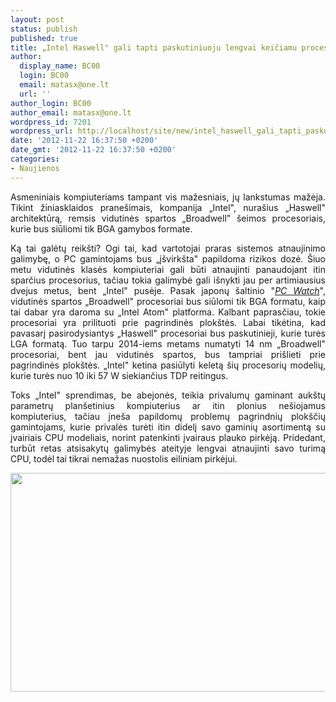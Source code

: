 ```yaml
---
layout: post
status: publish
published: true
title: „Intel Haswell" gali tapti paskutiniuoju lengvai keičiamu procesoriumi
author:
  display_name: BC00
  login: BC00
  email: matasx@one.lt
  url: ''
author_login: BC00
author_email: matasx@one.lt
wordpress_id: 7201
wordpress_url: http://localhost/site/new/intel_haswell_gali_tapti_paskutiniuoju_lengvai_keiciamu_procesoriumi/
date: '2012-11-22 16:37:50 +0200'
date_gmt: '2012-11-22 16:37:50 +0200'
categories:
- Naujienos
---
```

<p style="text-align: justify;">
	Asmeniniais kompiuteriams tampant vis mažesniais, jų lankstumas mažėja. Tikint žiniasklaidos prane&scaron;imais, kompanija &bdquo;Intel&quot;, nura&scaron;ius &bdquo;Haswell&quot; architektūrą, remsis vidutinės spartos &bdquo;Broadwell&quot; &scaron;eimos procesoriais, kurie bus siūliomi tik BGA gamybos formate.</p>
<p style="text-align: justify;">
	Ką tai galėtų reik&scaron;ti? Ogi tai, kad vartotojai praras sistemos atnaujinimo galimybę, o PC gamintojams bus &bdquo;į&scaron;virk&scaron;ta&quot; papildoma rizikos dozė. &Scaron;iuo metu vidutinės klasės kompiuteriai gali būti atnaujinti panaudojant itin sparčius procesorius, tačiau tokia galimybė gali i&scaron;nykti jau per artimiausius dvejus metus, bent &bdquo;Intel&quot; pusėje. Pasak japonų &scaron;altinio &quot;<a href="http://pc.watch.impress.co.jp/docs/column/ubiq/20121122_574440.html"><em>PC Watch</em></a>&quot;, vidutinės spartos &bdquo;Broadwell&quot; procesoriai bus siūlomi tik BGA formatu, kaip tai dabar yra daroma su &bdquo;Intel Atom&quot; platforma. Kalbant paprasčiau, tokie procesoriai yra prilituoti prie pagrindinės plok&scaron;tės. Labai tikėtina, kad pavasarį pasirodysiantys &bdquo;Haswell&quot; procesoriai bus paskutinieji, kurie turės LGA formatą. Tuo tarpu 2014-iems metams numatyti 14 nm &bdquo;Broadwell&quot; procesoriai, bent jau vidutinės spartos, bus tampriai pri&scaron;lieti prie pagrindinės plok&scaron;tės. &bdquo;Intel&quot; ketina pasiūlyti keletą &scaron;ių procesorių modelių, kurie turės nuo 10 iki 57 W siekiančius TDP reitingus.</p>
<p style="text-align: justify;">
	Toks &bdquo;Intel&quot; sprendimas, be abejonės, teikia privalumų gaminant auk&scaron;tų parametrų plan&scaron;etinius kompiuterius ar itin plonius ne&scaron;iojamus kompiuterius, tačiau įne&scaron;a papildomų problemų pagrindnių plok&scaron;čių gamintojams, kurie privalės turėti itin didelį savo gaminių asortimentą su įvairiais CPU modeliais, norint patenkinti įvairaus plauko pirkėją. Pridedant, turbūt retas atsisakytų galimybės ateityje lengvai atnaujinti savo turimą CPU, todėl tai tikrai nemažas nuostolis eiliniam pirkėjui.</p>
<p style="text-align: justify;">
	<img alt="" src="http://technews.lt/userfiles/lga2011.jpg" style="width: 520px; height: 350px;" /></p>
